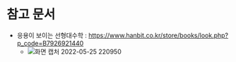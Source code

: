 # 참고 문서

* 응용이 보이는 선형대수학 : https://www.hanbit.co.kr/store/books/look.php?p_code=B7926921440
  * ![화면 캡처 2022-05-25 220950](https://user-images.githubusercontent.com/82772374/170269971-dd5e23cc-dc16-4c23-826c-aa54032190ec.png)
